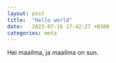 ```yaml
---
layout: post
title:  "Hello world"
date:   2023-07-16 17:42:27 +0300
categories: meta
---
```


Hei maailma, ja maailma on sun.